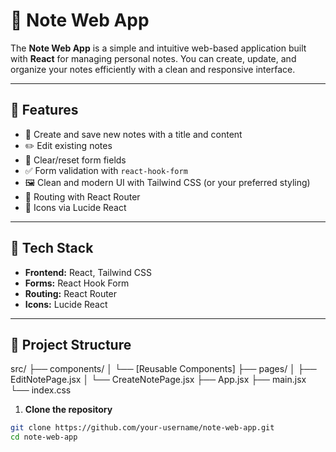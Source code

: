 # 📝 Note Web App

The **Note Web App** is a simple and intuitive web-based application built with **React** for managing personal notes. You can create, update, and organize your notes efficiently with a clean and responsive interface.

---

## 🚀 Features

- 🧾 Create and save new notes with a title and content
- ✏️ Edit existing notes
- 🧹 Clear/reset form fields
- ✅ Form validation with `react-hook-form`
- 🖼️ Clean and modern UI with Tailwind CSS (or your preferred styling)
- 🧭 Routing with React Router
- 🎨 Icons via Lucide React

---

## 🧰 Tech Stack

- **Frontend:** React, Tailwind CSS
- **Forms:** React Hook Form
- **Routing:** React Router
- **Icons:** Lucide React

---

## 📁 Project Structure

src/
├── components/
│   └── [Reusable Components]
├── pages/
│   ├── EditNotePage.jsx
│   └── CreateNotePage.jsx
├── App.jsx
├── main.jsx
└── index.css

1. **Clone the repository**

```bash
git clone https://github.com/your-username/note-web-app.git
cd note-web-app



